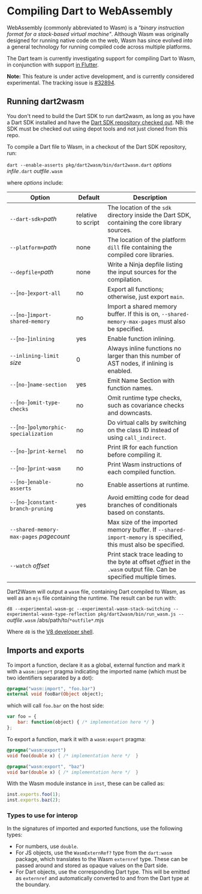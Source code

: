 # Compiling Dart to WebAssembly

WebAssembly (commonly abbreviated to Wasm) is a
_"binary instruction format for a stack-based virtual machine"_.
Although Wasm was originally designed for running native code on the web,
Wasm has since evolved into a general technology for running
compiled code across multiple platforms.

The Dart team is currently investigating support for compiling Dart to Wasm,
in conjunction with support [in Flutter](https://flutter.dev/wasm).

**Note:** This feature is under active development,
and is currently considered experimental.
The tracking issue is [#32894](https://github.com/dart-lang/sdk/issues/32894).

## Running dart2wasm

You don't need to build the Dart SDK to run dart2wasm, as long as you have a Dart SDK installed and have the [Dart SDK repository checked out](https://github.com/dart-lang/sdk/wiki/Building#getting-the-source). NB: the SDK must be checked out using depot tools and not just cloned from this repo.

To compile a Dart file to Wasm, in a checkout of the Dart SDK repository, run:

`dart --enable-asserts pkg/dart2wasm/bin/dart2wasm.dart` *options* *infile*`.dart` *outfile*`.wasm`

where *options* include:

| Option                                  | Default | Description |
| --------------------------------------- | ------- | ----------- |
| `--dart-sdk=`*path*                     | relative to script | The location of the `sdk` directory inside the Dart SDK, containing the core library sources.
| `--platform=`*path*                     | none    | The location of the platform `dill` file containing the compiled core libraries.
| `--depfile=`*path*                      | none    | Write a Ninja depfile listing the input sources for the compilation.
| `--`[`no-`]`export-all`                 | no      | Export all functions; otherwise, just export `main`.
| `--`[`no-`]`import-shared-memory`       | no      | Import a shared memory buffer. If this is on, `--shared-memory-max-pages` must also be specified.
| `--`[`no-`]`inlining`                   | yes     | Enable function inlining.
| `--inlining-limit` *size*               | 0       | Always inline functions no larger than this number of AST nodes, if inlining is enabled.
| `--`[`no-`]`name-section`               | yes     | Emit Name Section with function names.
| `--`[`no-`]`omit-type-checks`           | no      | Omit runtime type checks, such as covariance checks and downcasts.
| `--`[`no-`]`polymorphic-specialization` | no      | Do virtual calls by switching on the class ID instead of using `call_indirect`.
| `--`[`no-`]`print-kernel`               | no      | Print IR for each function before compiling it.
| `--`[`no-`]`print-wasm`                 | no      | Print Wasm instructions of each compiled function.
| `--`[`no-`]`enable-asserts`             | no      | Enable assertions at runtime.
| `--`[`no-`]`constant-branch-pruning`    | yes     | Avoid emitting code for dead branches of conditionals based on constants.
| `--shared-memory-max-pages` *pagecount* |         | Max size of the imported memory buffer. If `--shared-import-memory` is specified, this must also be specified.
| `--watch` *offset*                      |         | Print stack trace leading to the byte at offset *offset* in the `.wasm` output file. Can be specified multiple times.

Dart2Wasm will output a `wasm` file, containing Dart compiled to Wasm, as well as an `mjs` file containing the runtime. The result can be run with:

`d8 --experimental-wasm-gc --experimental-wasm-stack-switching --experimental-wasm-type-reflection pkg/dart2wasm/bin/run_wasm.js -- `*outfile*`.wasm` /abs/path/to/`*outfile*`.mjs

Where `d8` is the [V8 developer shell](https://v8.dev/docs/d8).

## Imports and exports

To import a function, declare it as a global, external function and mark it with a `wasm:import` pragma indicating the imported name (which must be two identifiers separated by a dot):
```dart
@pragma("wasm:import", "foo.bar")
external void fooBar(Object object);
```
which will call `foo.bar` on the host side:
```javascript
var foo = {
    bar: function(object) { /* implementation here */ }
};
```
To export a function, mark it with a `wasm:export` pragma:
```dart
@pragma("wasm:export")
void foo(double x) { /* implementation here */  }

@pragma("wasm:export", "baz")
void bar(double x) { /* implementation here */  }
```
With the Wasm module instance in `inst`, these can be called as:
```javascript
inst.exports.foo(1);
inst.exports.baz(2);
```

### Types to use for interop

In the signatures of imported and exported functions, use the following types:

- For numbers, use `double`.
- For JS objects, use the `WasmExternRef?` type from the `dart:wasm` package, which translates to the Wasm `externref` type. These can be passed around and stored as opaque values on the Dart side.
- For Dart objects, use the corresponding Dart type. This will be emitted as `externref` and automatically converted to and from the Dart type at the boundary.
